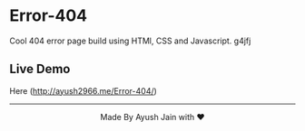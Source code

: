 # Error-404
Cool 404 error page build using HTMl, CSS and Javascript. g4jfj
## Live Demo
Here (<a src="http://ayush2966.me/Error-404/">http://ayush2966.me/Error-404/</a>)

<hr>
<p align="center">
  Made By Ayush Jain with ❤️
  </p>
  
